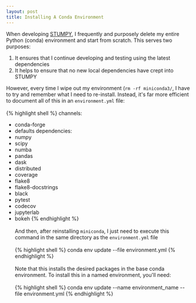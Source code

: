 ```yaml
---
layout: post
title: Installing A Conda Environment
---
```


When developing [STUMPY](https://stumpy.readthedocs.io/en/latest/), I frequently and purposely delete my entire Python (conda) environment and start from scratch. This serves two purposes:

1. It ensures that I continue developing and testing using the latest dependencies
2. It helps to ensure that no new local dependencies have crept into STUMPY

However, every time I wipe out my environment (`rm -rf miniconda3/`, I have to try and remember what I need to re-install. Instead, it's far more efficient to document all of this in an `environment.yml` file:
<br><br>
{% highlight shell %}
channels:
  - conda-forge
  - defaults
dependencies:
  - numpy
  - scipy
  - numba
  - pandas
  - dask
  - distributed
  - coverage
  - flake8
  - flake8-docstrings
  - black
  - pytest
  - codecov
  - jupyterlab
  - bokeh
{% endhighlight %}
<br><br>
And then, after reinstalling `miniconda`, I just need to execute this command in the same directory as the `environment.yml` file
<br><br>
{% highlight shell %}
conda env update --file environment.yml
{% endhighlight %}
<br><br>
Note that this installs the desired packages in the base conda environment. To install this in a named environment, you'll need:
<br><br>
{% highlight shell %}
conda env update --name environment_name --file environment.yml
{% endhighlight %}
<br><br>
